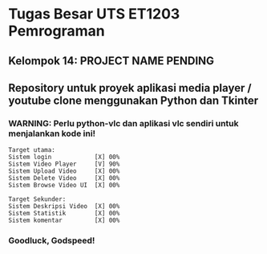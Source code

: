 # Tugas Besar UTS ET1203 Pemrograman
## Kelompok 14: PROJECT NAME PENDING
## Repository untuk proyek aplikasi media player / youtube clone menggunakan Python dan Tkinter
### WARNING: Perlu python-vlc dan aplikasi vlc sendiri untuk menjalankan kode ini!
```
Target utama:
Sistem login            [X] 00%
Sistem Video Player     [V] 90%
Sistem Upload Video     [X] 00%
Sistem Delete Video     [X] 00%
Sistem Browse Video UI  [X] 00%

Target Sekunder:
Sistem Deskripsi Video  [X] 00%
Sistem Statistik        [X] 00%
Sistem komentar         [X] 00%
```

### Goodluck, Godspeed!
